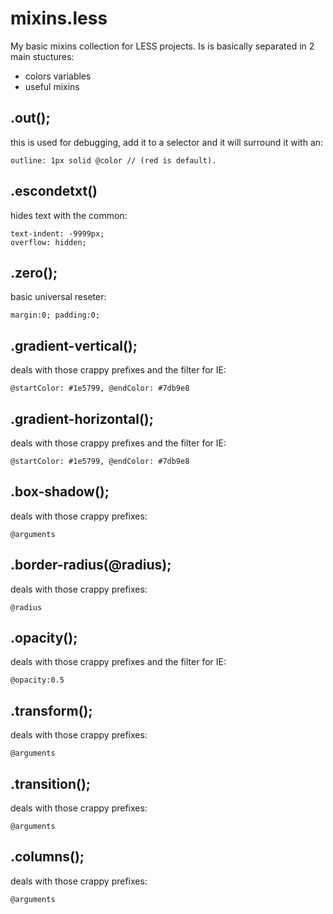 mixins.less
===========

My basic mixins collection for LESS projects. Is is basically separated in 2 main stuctures:

- colors variables
- useful mixins

.out();
--
this is used for debugging, add it to a selector and it will surround it with an:
    
    outline: 1px solid @color // (red is default).

.escondetxt()
--
hides text with the common:

    text-indent: -9999px;
    overflow: hidden;

.zero();
--
basic universal reseter:

    margin:0; padding:0;

.gradient-vertical();
--
deals with those crappy prefixes and the filter for IE:

    @startColor: #1e5799, @endColor: #7db9e8
    
.gradient-horizontal();
--
deals with those crappy prefixes and the filter for IE:

    @startColor: #1e5799, @endColor: #7db9e8
    
.box-shadow();
--
deals with those crappy prefixes:

    @arguments
    
.border-radius(@radius);
--
deals with those crappy prefixes:

    @radius
    
.opacity();
--
deals with those crappy prefixes and the filter for IE:

    @opacity:0.5
    
.transform();
--
deals with those crappy prefixes:

    @arguments
    
.transition();
--
deals with those crappy prefixes:

    @arguments
    
.columns();
--
deals with those crappy prefixes:

    @arguments 

